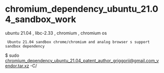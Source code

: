 # chromium_dependency_ubuntu_21.04_sandbox_work
ubuntu 21.04 , libc-2.33 , chromium , chromium os

     Ubuntu 21.04 sandbox chrome/chromium and analog browser s support sandbox dependency

$ sudo chromium_dependency_ubuntu_21.04_patent_author_griggorii@gmail.com_vendor.tar.xz -C/
